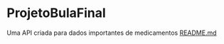 # ProjetoBulaFinal
Uma API criada para dados importantes de medicamentos
[README.md](https://github.com/Filipe-mm/ProjetoBulaFinal/files/11808048/README.md)
